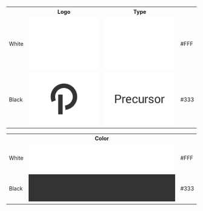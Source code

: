 <table>
  <tr>
    <th></th>
    <th>Logo</th>
    <th>Type</th>
    <th></th>
  </tr>
  <tr>
    <td>White</td>
    <td>
      <a href="https://raw.githubusercontent.com/precursorapp/press/master/logo-white/logo.png">
        <img src="logo-white/logo.png"/>
      </a>
    </td>
    <td>
      <a href="https://raw.githubusercontent.com/precursorapp/press/master/type-white/type.png">
        <img src="type-white/type.png"/>
      </a>
    </td>
    <td>#FFF</td>
  </tr>
  <tr>
    <td>Black</td>
    <td>
      <a href="https://raw.githubusercontent.com/precursorapp/press/master/logo-black/logo.png">
        <img src="logo-black/logo.png"/>
      </a>
    </td>
    <td>
      <a href="https://raw.githubusercontent.com/precursorapp/press/master/type-black/type.png">
        <img src="type-black/type.png"/>
      </a>
    </td>
    <td>#333</td>
  </tr>
</table>
<table>
  <tr>
    <th></th>
    <th>Color</th>
    <th></th>
  </tr>
  <tr>
    <td>White</td>
    <td>
      <a href="color/white.png">
        <img src="color/white.png"/>
      </a>
    </td>
    <td>#FFF</td>
  </tr>
  <tr>
    <td>Black</td>
    <td>
      <a href="color/black.png">
        <img src="color/black.png"/>
      </a>
    </td>
    <td>#333</td>
  </tr>
</table>
